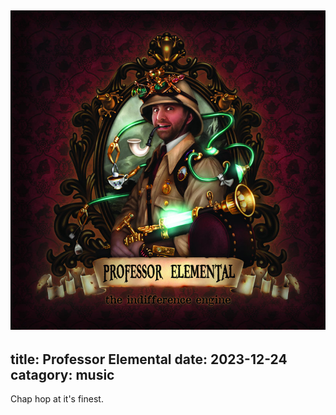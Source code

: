 ![Professor Elemental](/public/images/proffelem.jpg)
---
title: Professor Elemental
date: 2023-12-24
catagory: music
---
Chap hop at it's finest.